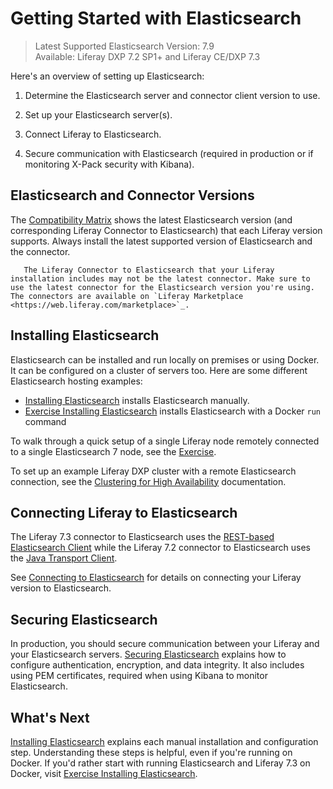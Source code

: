 # Getting Started with Elasticsearch

> Latest Supported Elasticsearch Version: 7.9 \
> Available: Liferay DXP 7.2 SP1+ and Liferay CE/DXP 7.3

Here's an overview of setting up Elasticsearch:

1. Determine the Elasticsearch server and connector client version to use.

1. Set up your Elasticsearch server(s).

1. Connect Liferay to Elasticsearch. 

1. Secure communication with Elasticsearch (required in production or if monitoring X-Pack security with Kibana).

## Elasticsearch and Connector Versions 

The [Compatibility Matrix](https://help.liferay.com/hc/en-us/sections/360002103292-Compatibility-Matrix) shows the latest Elasticsearch version (and corresponding Liferay Connector to Elasticsearch) that each Liferay version supports. Always install the latest supported version of Elasticsearch and the connector.

```warning::
   The Liferay Connector to Elasticsearch that your Liferay installation includes may not be the latest connector. Make sure to use the latest connector for the Elasticsearch version you're using. The connectors are available on `Liferay Marketplace <https://web.liferay.com/marketplace>`_.
```

## Installing Elasticsearch 

Elasticsearch can be installed and run locally on premises or using Docker. It can be configured on a cluster of servers too. Here are some different Elasticsearch hosting examples:

* [Installing Elasticsearch](./installing-elasticsearch.md) installs Elasticsearch manually.
* [Exercise Installing Elasticsearch](./exercise-installing-elasticsearch.md) installs Elasticsearch with a Docker `run` command

To walk through a quick setup of a single Liferay node remotely connected to a single Elasticsearch 7 node, see the [Exercise](./exercise-installing-elasticsearch.md).

To set up an example Liferay DXP cluster with a remote Elasticsearch connection, see the [Clustering for High Availability](../../../installation-and-upgrades/setting-up-liferay-dxp/clustering-for-high-availability/example-creating-a-simple-dxp-cluster.md) documentation.

## Connecting Liferay to Elasticsearch 

The Liferay 7.3 connector to Elasticsearch uses the [REST-based Elasticsearch Client](https://www.elastic.co/guide/en/elasticsearch/client/java-rest/7.x/java-rest-high.html) while the Liferay 7.2 connector to Elasticsearch uses the [Java Transport Client](https://www.elastic.co/guide/en/elasticsearch/client/java-api/7.x/transport-client.html).

See [Connecting to Elasticsearch](./connecting-to-elasticsearch.md) for details on connecting your Liferay version to Elasticsearch.

## Securing Elasticsearch 

In production, you should secure communication between your Liferay and your Elasticsearch servers. [Securing Elasticsearch](./securing-elasticsearch.md) explains how to configure authentication, encryption, and data integrity. It also includes using PEM certificates, required when using Kibana to monitor Elasticsearch.

## What's Next 

[Installing Elasticsearch](./installing-elasticsearch.md) explains each manual installation and configuration step. Understanding these steps is helpful, even if you're running on Docker. If you'd rather start with running Elasticsearch and Liferay 7.3 on Docker, visit [Exercise Installing Elasticsearch](./exercise-installing-elasticsearch.md).